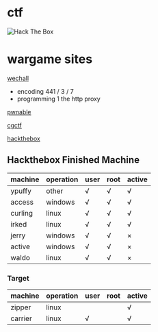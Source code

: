 # ctf

<img src="https://www.hackthebox.eu/badge/image/70294" alt="Hack The Box">

# wargame sites
[wechall](http://www.wechall.net)
* encoding              441 / 3 / 7
* programming 1         the http proxy

[pwnable](http://www.pwnable.kr)


[cgctf](https://cgctf.nuptsast.com/challenges)


[hackthebox](https://www.hackthebox.eu)

## Hackthebox Finished Machine
| machine | operation | user | root | active |
|---------|-----------|------|------|--------|
| ypuffy  | other     | √    | √    | √      |
| access  | windows   | √    | √    | √      |
| curling | linux     | √    | √    | √      |
| irked   | linux     | √    | √    | √      |
| jerry   | windows   | √    | √    | ×      |
| active  | windows   | √    | √    | ×      |
| waldo   | linux     | √    | √    | ×      |

### Target
| machine | operation | user | root | active |
|---------|-----------|------|------|--------|
| zipper  | linux     |      |      | √      |
| carrier | linux     | √    |      | √      |